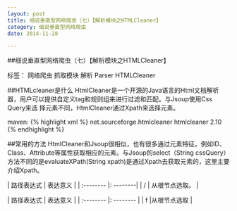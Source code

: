 ```yaml
---
layout: post
title: 细说垂直型网络爬虫（七）【解析模块之HTMLCleaner】
category: 细说垂直型网络爬虫
date: 2014-11-28

---
```


##细说垂直型网络爬虫（七）【解析模块之HTMLCleaner】

标签： 网络爬虫 抓取模块 解析 Parser HTMLCleaner

##HTMLcleaner是什么
HtmlCleaner是一个开源的Java语言的Html文档解析器，用户可以提供自定义tag和规则组来进行过滤和匹配。与Jsoup使用Css Query来选
择元素不同，HtmlCleaner通过Xpath来选择元素。

<!-- more -->

maven:
{% highlight xml %}
<dependency>
     <groupId>net.sourceforge.htmlcleaner</groupId>
     <artifactId>htmlcleaner</artifactId>
     <version>2.10</version>
</dependency>
{% endhighlight %}

##常用的方法
HtmlCleaner和Jsoup很相似，也有很多通过元素特征，例如ID、Class、Attribute等属性获取相应的元素。与Jsoup的select（String cssQuery）
方法不同的是evaluateXPath(String xpath)是通过Xpath去获取元素的，这里主要介绍Xpath。





| 路径表达式       |     表达意义 |
| :-------- |: --------|
| /    |   从根节点选取。 |


| 路径表达式       |     表达意义 |
| :--------        |: --------    |
| f                |从根节点选取  |




